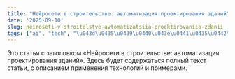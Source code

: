 ```yaml
---
title: "Нейросети в строительстве: автоматизация проектирования зданий"
date: '2025-09-10'
slug: neiroseti-v-stroitelstve-avtomatizatsiia-proektirovaniia-zdanii
tags: ["ai", "tech", "\u043d\u0435\u0439\u0440\u043e\u0441\u0435\u0442\u0438"]
---
```


Это статья с заголовком «Нейросети в строительстве: автоматизация проектирования зданий». Здесь будет содержаться полный текст статьи, с описанием применения технологий и примерами.
